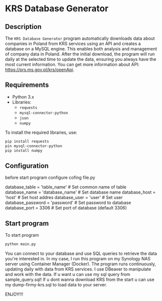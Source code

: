 # KRS Database Generator

## Description

The `KRS Database Generator` program automatically downloads data about companies in Poland from KRS services using an API and creates a database on a MySQL engine. This enables both analysis and management of company data in Poland. After the initial download, the program will run daily at the selected time to update the data, ensuring you always have the most current information. You can get more information about API: https://prs.ms.gov.pl/krs/openApi.

## Requirements

- Python 3.x
- Libraries:
  - `requests`
  - `mysql-connector-python`
  - `json`
  - `numpy`

To install the required libraries, use:
```bash
pip install requests 
pin mysql-connector-python
pip install numpy
```

## Configuration

before start program configure cofing file.py

database_table = 'table_name'      # Set common name of table
database_name = 'database_name'    # Set database name
database_host = 'host'             # Set host addres
database_user = 'user'             # Set user
database_password = 'password'     # Set password to database
database_port = 3306               # Set port of database (default 3306)

## Start program

To start program
```bash
python main.py
```

You can connect to your database and use SQL queries to retrieve the data you're interested in. In my case, I run this program on my Synology NAS server using Container Manager (Docker). The program runs continuously, updating daily with data from KRS services. I use DBeaver to manipulate and work with the data. If u want u can use my sql query from sample_query.sql! If u dont wanna download KRS from the start u can use my dump-firmy-krs.sql to load data to your server.

ENJOY!!!


